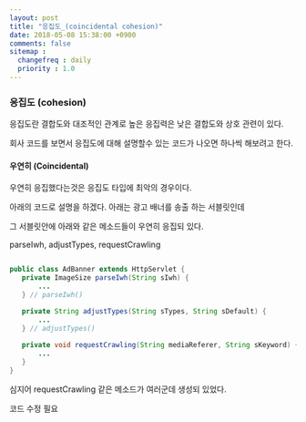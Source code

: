 ```yaml
---
layout: post
title: "응집도_(coincidental cohesion)"
date: 2018-05-08 15:38:00 +0900
comments: false
sitemap :
  changefreq : daily
  priority : 1.0
---
```


### 응집도 (cohesion)

응집도란 결합도와 대조적인 관계로 높은 응집력은 낮은 결합도와 상호 관련이 있다.

회사 코드를 보면서 응집도에 대해 설명할수 있는 코드가 나오면 하나씩 해보려고 한다.

#### 우연히 (Coincidental)

우연히 응집했다는것은 응집도 타입에 최악의 경우이다.

아래의 코드로 설명을 하겠다. 아래는 광고 배너를 송출 하는 서블릿인데 

그 서블릿안에 아래와 같은 메소드들이 우연히 응집되 있다.

parseIwh, adjustTypes, requestCrawling

 ```java
 
 public class AdBanner extends HttpServlet {
	private ImageSize parseIwh(String sIwh) {
        ...
	} // parseIwh()

	private String adjustTypes(String sTypes, String sDefault) {
        ...
	} // adjustTypes()
	
	private void requestCrawling(String mediaReferer, String sKeyword) {
        ...
	}
}

```

심지어 requestCrawling 같은 메소드가 여러군데 생성되 있었다. 

코드 수정 필요

